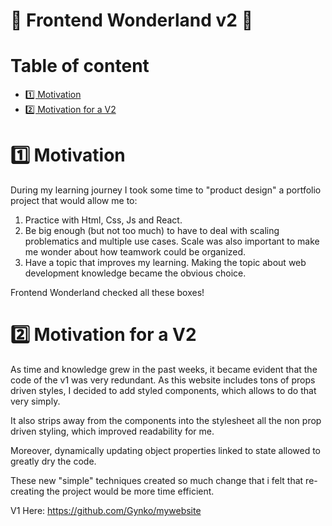 # 🐰 Frontend Wonderland v2 🐰 <!-- omit in toc -->

# Table of content <!-- omit in toc -->

- [1️⃣ Motivation](#1️⃣-motivation)
- [2️⃣ Motivation for a V2](#2️⃣-motivation-for-a-v2)

# 1️⃣ Motivation

During my learning journey I took some time to "product design" a portfolio project that would allow me to:

1. Practice with Html, Css, Js and React.
2. Be big enough (but not too much) to have to deal with scaling problematics and multiple use cases. Scale was also important to make me wonder about how teamwork could be organized.
3. Have a topic that improves my learning. Making the topic about web development knowledge became the obvious choice.

Frontend Wonderland checked all these boxes!

# 2️⃣ Motivation for a V2

As time and knowledge grew in the past weeks, it became evident that the code of the v1 was very redundant.
As this website includes tons of props driven styles, I decided to add styled components, which allows to do that very simply.

It also strips away from the components into the stylesheet all the non prop driven styling, which improved readability for me.

Moreover, dynamically updating object properties linked to state allowed to greatly dry the code.

These new "simple" techniques created so much change that i felt that re-creating the project would be more time efficient.

V1 Here: https://github.com/Gynko/mywebsite
